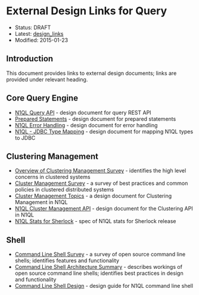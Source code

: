 # External Design Links for Query

* Status: DRAFT
* Latest: [design_links](https://github.com/couchbaselabs/query/blob/master/docs/design_links.md)
* Modified: 2015-01-23

## Introduction

This document provides links to external design documents; links are provided under relevant heading.

## Core Query Engine

* [N1QL Query API](http://goo.gl/ezpmVx) - design document for query REST API
* [Prepared Statements](http://goo.gl/T8l7nd) - design document for prepared statements
* [N1QL Error Handling](http://goo.gl/IzZA0y) - design document for error handling
* [N1QL - JDBC Type Mapping](http://goo.gl/akKrBe) - design document for mapping N1QL types to JDBC

## Clustering Management

* [Overview of Clustering Management Survey](http://goo.gl/gid7LX) - identifies the high level concerns in clustered systems
* [Cluster Management Survey](http://goo.gl/gid7LX) - a survey of best practices and common policies in clustered distributed systems
* [Cluster Management Topics](http://goo.gl/RFa2Yb) - a design document for Clustering Management in N1QL
* [N1QL Cluster Management API](http://goo.gl/yKZ6v5) - design document for the Clustering API in N1QL
* [N1QL Stats for Sherlock](http://goo.gl/ZlVeag) - spec of N1QL stats for Sherlock release

## Shell

* [Command Line Shell Survey](http://goo.gl/ZStXN7) - a survey of open source command line shells; identifies features and functionality
* [Command Line Shell Architecture Summary](http://goo.gl/SFwRWq) - describes workings of open source command line shells; identifies best practices in design and functionality
* [Command Line Shell Design](http://goo.gl/zvlTKY) - design guide for N1QL command line shell
